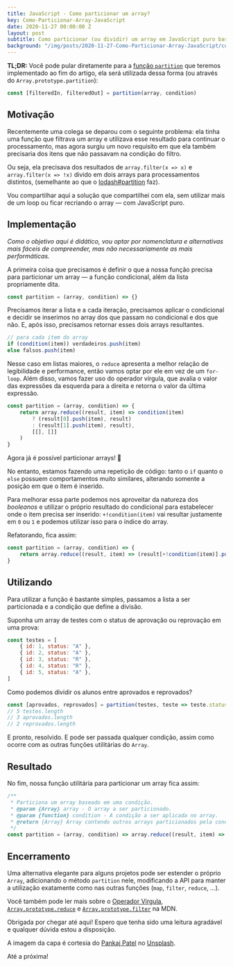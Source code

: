 ```yaml
---
title: JavaScript - Como particionar um array?
key: Como-Particionar-Array-JavaScript
date: 2020-11-27 00:00:00 Z
layout: post
subtitle: Como particionar (ou dividir) um array em JavaScript puro baseado em um filtro condicional
background: "/img/posts/2020-11-27-Como-Particionar-Array-JavaScript/cover.jpg"
---
```


**TL;DR:** Você pode pular diretamente para a [função `partition`]() que teremos implementado ao fim do artigo, ela será utilizada dessa forma (ou através do `Array.prototype.partition`):

```javascript
const [filteredIn, filteredOut] = partition(array, condition)
```

## Motivação

Recentemente uma colega se deparou com o seguinte problema: ela tinha uma função que filtrava um array e utilizava esse resultado para continuar o processamento, mas agora surgiu um novo requisito em que ela também precisaria dos itens que não passavam na condição do filtro.

Ou seja, ela precisava dos resultados de `array.filter(x => x)` e `array.filter(x => !x)` divido em dois arrays para processamentos distintos, (semelhante ao que o [lodash#partition](https://lodash.com/docs/4.17.15#partition) faz).

Vou compartilhar aqui a solução que compartilhei com ela, sem utilizar mais de um loop ou ficar recriando o array — com JavaScript puro.

## Implementação

*Como o objetivo aqui é didático, vou optar por nomenclatura e alternativas mais fáceis de compreender, mas não necessariamente as mais performáticas.* 

A primeira coisa que precisamos é definir o que a nossa função precisa para particionar um array — a função condicional, além da lista propriamente dita.

```javascript
const partition = (array, condition) => {}
```

Precisamos iterar a lista e a cada iteração, precisamos aplicar o condicional e decidir se inserimos no array dos que passam no condicional e dos que não. E, após isso, precisamos retornar esses dois arrays resultantes.

```javascript
// para cada item do array
if (condition(item)) verdadeiros.push(item)
else falsos.push(item)
```

Nesse caso em listas maiores, o `reduce` apresenta a melhor relação de legibilidade e performance, então vamos optar por ele em vez de um `for-loop`. Além disso, vamos fazer uso do operador vírgula, que avalia o valor das expressões da esquerda para a direita e retorna o valor da última expressão.

```javascript
const partition = (array, condition) => {
    return array.reduce((result, item) => condition(item)
        ? (result[0].push(item), result)
        : (result[1].push(item), result), 
        [[], []]
    )
}
```

Agora já é possível particionar arrays! 🙂

No entanto, estamos fazendo uma repetição de código: tanto o `if` quanto o `else` possuem comportamentos muito similares, alterando somente a posição em que o item é inserido. 

Para melhorar essa parte podemos nos aproveitar da natureza dos *booleanos* e utilizar o próprio resultado do condicional para estabelecer onde o item precisa ser inserido: `+!condition(item)` vai resultar justamente em `0` ou `1` e podemos utilizar isso para o índice do array.

Refatorando, fica assim: 

```javascript
const partition = (array, condition) => {
    return array.reduce((result, item) => (result[+!condition(item)].push(item), result), [[], []])
}
```

## Utilizando

Para utilizar a função é bastante simples, passamos a lista a ser particionada e a condição que define a divisão. 

Suponha um array de testes com o status de aprovação ou reprovação em uma prova: 

```javascript
const testes = [
    { id: 1, status: "A" },
    { id: 2, status: "A" },
    { id: 3, status: "R" },
    { id: 4, status: "R" },
    { id: 5, status: "A" },
]
```

Como podemos dividir os alunos entre aprovados e reprovados? 

```javascript
const [aprovados, reprovados] = partition(testes, teste => teste.status === "A")
// 5 testes.length 
// 3 aprovados.length
// 2 reprovados.length
```

E pronto, resolvido. E pode ser passada qualquer condição, assim como ocorre com as outras funções utilitárias do `Array`.

## Resultado

No fim, nossa função utilitária para particionar um array fica assim: 

```javascript
/**
 * Particiona um array baseado em uma condição.
 * @param {Array} array - O array a ser particionado.
 * @param {function} condition - A condição a ser aplicada no array.
 * @return {Array} Array contendo outros arrays particionados pela condição.
 */
const partition = (array, condition) => array.reduce((result, item) => (result[+!condition(item)].push(item), result), [[], []])
```

## Encerramento

Uma alternativa elegante para alguns projetos pode ser estender o próprio `Array`, adicionando o método `partition` nele, modificando a API para manter a utilização exatamente como nas outras funções (`map`, `filter`, `reduce`, ...). 

Você também pode ler mais sobre o [Operador Vírgula](https://developer.mozilla.org/pt-BR/docs/Web/JavaScript/Reference/Operators/Operador_Virgula), [`Array.prototype.reduce`](https://developer.mozilla.org/en-US/docs/Web/JavaScript/Reference/Global_Objects/Array/reduce) e [`Array.prototype.filter`](https://developer.mozilla.org/pt-BR/docs/Web/JavaScript/Reference/Global_Objects/Array/filtro) na MDN. 

Obrigada por chegar até aqui! Espero que tenha sido uma leitura agradável e qualquer dúvida estou a disposição. 

A imagem da capa é cortesia do [Pankaj Patel](https://unsplash.com/@pankajpatel?utm_source=unsplash&amp;utm_medium=referral&amp;utm_content=creditCopyText) no [Unsplash](https://unsplash.com/s/photos/javascript?utm_source=unsplash&amp;utm_medium=referral&amp;utm_content=creditCopyText).

Até a próxima!